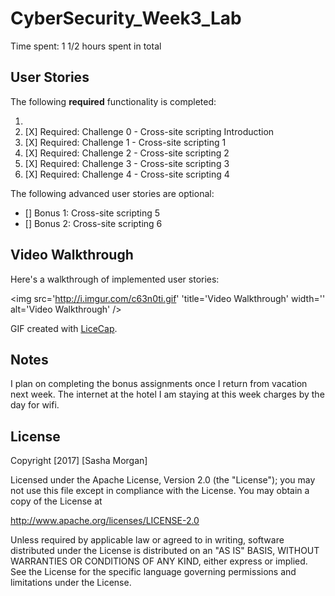 # CyberSecurity_Week3_Lab

Time spent: 1 1/2 hours spent in total 

## User Stories


The following **required** functionality is completed:

1. 
1. [X]  Required: Challenge 0 - Cross-site scripting Introduction 
1. [X]  Required: Challenge 1 - Cross-site scripting 1
1. [X]  Required: Challenge 2 - Cross-site scripting 2
1. [X]  Required: Challenge 3 - Cross-site scripting 3
1. [X]  Required: Challenge 4 - Cross-site scripting 4


The following advanced user stories are optional:

* []  Bonus 1: Cross-site scripting 5
* []  Bonus 2: Cross-site scripting 6


## Video Walkthrough

Here's a walkthrough of implemented user stories:

<img src='http://i.imgur.com/c63n0ti.gif' 'title='Video Walkthrough' width='' alt='Video Walkthrough' />

GIF created with [LiceCap](http://www.cockos.com/licecap/).

## Notes
   I plan on completing the bonus assignments once I return from vacation next week.  The internet at the hotel I am staying at this week charges by the day for wifi.

## License

Copyright [2017] [Sasha Morgan]

Licensed under the Apache License, Version 2.0 (the "License");
you may not use this file except in compliance with the License.
You may obtain a copy of the License at

http://www.apache.org/licenses/LICENSE-2.0

Unless required by applicable law or agreed to in writing, software
distributed under the License is distributed on an "AS IS" BASIS,
WITHOUT WARRANTIES OR CONDITIONS OF ANY KIND, either express or implied.
See the License for the specific language governing permissions and
limitations under the License.
